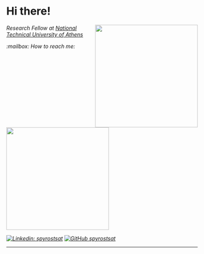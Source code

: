 <!---
<img src="https://media4.giphy.com/media/HL4zwTG6PV9hm/200.webp?cid=ecf05e47og1mo5xy4lq2u02eqc13ppo6kekbpn58bv9cwcql&rid=200.webp&ct=g" width="50">
--->
<h1> Hi there!</h1>
<img align='right' src="https://media0.giphy.com/media/3o85xt08p2Y0hanhwQ/giphy.gif?cid=ecf05e472ivurpdjc5end5yumd9chqwfdgfy0a7uffkh7zog&rid=giphy.gif&ct=g" width="270">
<p><em>Research Fellow at <a href="http://www.uwmh.eu">National Technical University of Athens</a></p>
<p>:mailbox: How to reach me: <a href="mailto:spyros.tsattalios@gmail.com?"><img src="https://img.shields.io/badge/gmail-%23DD0031.svg?&style=for-the-badge&logo=gmail&logoColor=white" width="270"/></a></p>

[![Linkedin: spyrostsat](https://img.shields.io/badge/-spyrostsat-blue?style=flat-square&logo=Linkedin&logoColor=white&link=https://www.linkedin.com/in/spyrostsat/)](https://www.linkedin.com/in/spyrostsat/)
[![GitHub spyrostsat](https://img.shields.io/github/followers/spyrostsat?label=follow&style=social)](https://github.com/spyrostsat)

---
<!---
spyrostsat/spyrostsat is a ✨ special ✨ repository because its `README.md` (this file) appears on your GitHub profile.
You can click the Preview link to take a look at your changes.
--->
